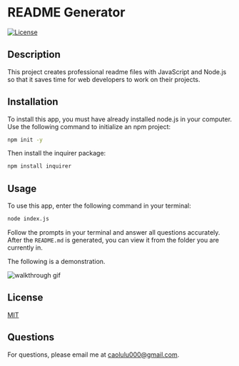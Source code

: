 # README Generator
[![License](https://img.shields.io/badge/License-MIT-brightgreen.svg)](https://opensource.org/licenses/MIT)

## Description
This project creates professional readme files with JavaScript and Node.js so that it saves time for web developers to work on their projects. 

## Installation
To install this app, you must have already installed node.js in your computer. Use the following command to initialize an npm project:
```sh
npm init -y
```
Then install the inquirer package: 
```sh
npm install inquirer
```

## Usage
To use this app, enter the following command in your terminal:
```bash
node index.js
```
Follow the prompts in your terminal and answer all questions accurately. After the `README.md` is generated, you can view it from the folder you are currently in. 

The following is a demonstration.

![walkthrough gif](./assets/image/walkthrough.gif)

## License
[MIT](https://opensource.org/licenses/MIT)

## Questions
For questions, please email me at [caolulu000@gmail.com](mailto:caolulu000@gmail.com).